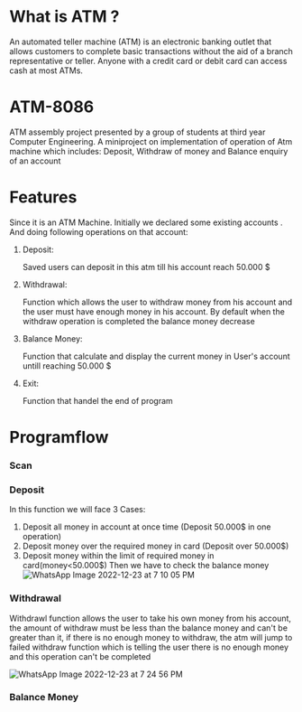 # What is ATM ?
An automated teller machine (ATM) is an electronic banking outlet that allows customers to complete basic transactions without the aid of a branch representative or teller. Anyone with a credit card or debit card can access cash at most ATMs.
# ATM-8086
 ATM assembly project presented by a group of students at third year Computer Engineering.
 A miniproject on implementation of operation of Atm machine which includes:
 Deposit, Withdraw of money and Balance enquiry of an account 
   
# Features
Since it is an ATM Machine. Initially we declared some existing accounts . And doing following operations on that account:
1. Deposit:
 
   Saved users can deposit in this atm till his account reach 50.000 $ 

2. Withdrawal:

    Function which allows the user to withdraw money from his account and the user must have enough money in his account. By default when the withdraw operation is           completed the balance money decrease

3. Balance Money:

   Function that calculate and display the current money in User's account untill reaching 50.000 $  

4. Exit:

   Function that handel the end of program 

# Programflow
 ### Scan
 
 ### Deposit
 In this function we will face 3 Cases:
   1. Deposit all money in account at once time (Deposit 50.000$ in one operation)
   2. Deposit money over the required money in card (Deposit over 50.000$)
   3. Deposit money within the limit of required money in card(money<50.000$)
 Then we have to check the balance money       
   ![WhatsApp Image 2022-12-23 at 7 10 05 PM](https://user-images.githubusercontent.com/82416493/209380660-4530adf2-b506-4254-9cf1-38660e85ff28.jpeg)
   
 ### Withdrawal
   Withdrawl function allows the user to take his own money from his account, the amount of withdraw must be less than the balance money and can't be greater than
     it, if there is no enough money to withdraw, the atm will jump to failed withdraw function which is telling the user there is no enough money and this operation
     can't be completed
 
 ![WhatsApp Image 2022-12-23 at 7 24 56 PM](https://user-images.githubusercontent.com/82416493/209377541-2e999664-7e2d-4823-ac96-15536a46939c.jpeg)


 ### Balance Money
